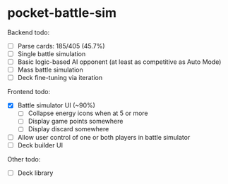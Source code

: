 # pocket-battle-sim

Backend todo:

- [ ] Parse cards: 185/405 (45.7%)
- [ ] Single battle simulation
- [ ] Basic logic-based AI opponent (at least as competitive as Auto Mode)
- [ ] Mass battle simulation
- [ ] Deck fine-tuning via iteration

Frontend todo:

- [x] Battle simulator UI (~90%)
  - [ ] Collapse energy icons when at 5 or more
  - [ ] Display game points somewhere
  - [ ] Display discard somewhere
- [ ] Allow user control of one or both players in battle simulator
- [ ] Deck builder UI

Other todo:

- [ ] Deck library
